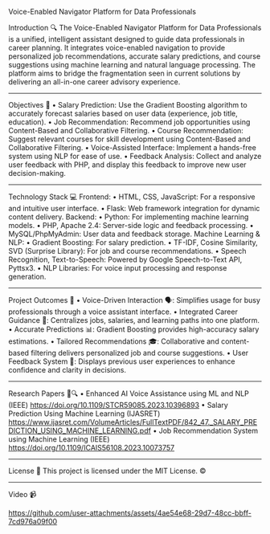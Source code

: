 Voice-Enabled Navigator Platform for Data Professionals

Introduction 🔍
The Voice-Enabled Navigator Platform for Data Professionals is a unified, intelligent assistant designed to guide data professionals in career planning. It integrates voice-enabled navigation to provide personalized job recommendations, accurate salary predictions, and course suggestions using machine learning and natural language processing. The platform aims to bridge the fragmentation seen in current solutions by delivering an all-in-one career advisory experience.
_____________________________________________________________________________________________________________________________________________________________________________________________________________________

Objectives 🎯
•	Salary Prediction: Use the Gradient Boosting algorithm to accurately forecast salaries based on user data (experience, job title, education).
•	Job Recommendation: Recommend job opportunities using Content-Based and Collaborative Filtering.
•	Course Recommendation: Suggest relevant courses for skill development using Content-Based and Collaborative Filtering.
•	Voice-Assisted Interface: Implement a hands-free system using NLP for ease of use.
•	Feedback Analysis: Collect and analyze user feedback with PHP, and display this feedback to improve new user decision-making.
_____________________________________________________________________________________________________________________________________________________________________________________________________________________

Technology Stack 💻
Frontend:
•	HTML, CSS, JavaScript: For a responsive and intuitive user interface.
•	Flask: Web framework integration for dynamic content delivery.
Backend:
•	Python: For implementing machine learning models.
•	PHP, Apache 2.4: Server-side logic and feedback processing.
•	MySQL/PhpMyAdmin: User data and feedback storage.
Machine Learning & NLP:
•	Gradient Boosting: For salary prediction.
•	TF-IDF, Cosine Similarity, SVD (Surprise Library): For job and course recommendations.
•	Speech Recognition, Text-to-Speech: Powered by Google Speech-to-Text API, Pyttsx3.
•	NLP Libraries: For voice input processing and response generation.
_____________________________________________________________________________________________________________________________________________________________________________________________________________________

Project Outcomes 🎯
•	Voice-Driven Interaction 🗣️: Simplifies usage for busy professionals through a voice assistant interface.
•	Integrated Career Guidance 🧭: Centralizes jobs, salaries, and learning paths into one platform.
•	Accurate Predictions 📊: Gradient Boosting provides high-accuracy salary estimations.
•	Tailored Recommendations 🎓: Collaborative and content-based filtering delivers personalized job and course suggestions.
•	User Feedback System 📝: Displays previous user experiences to enhance confidence and clarity in decisions.
_____________________________________________________________________________________________________________________________________________________________________________________________________________________

Research Papers 📄🔍
•	Enhanced AI Voice Assistance using ML and NLP (IEEE) https://doi.org/10.1109/STCR59085.2023.10396893
•	Salary Prediction Using Machine Learning (IJASRET) https://www.ijasret.com/VolumeArticles/FullTextPDF/842_47._SALARY_PREDICTION_USING_MACHINE_LEARNING.pdf
•	Job Recommendation System using Machine Learning (IEEE) https://doi.org/10.1109/ICAIS56108.2023.10073757
_____________________________________________________________________________________________________________________________________________________________________________________________________________________

License 📄
This project is licensed under the MIT License. ©
_____________________________________________________________________________________________________________________________________________________________________________________________________________________

Video 📹

https://github.com/user-attachments/assets/4ae54e68-29d7-48cc-bbff-7cd976a09f00

